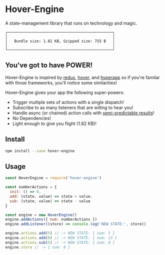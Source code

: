 # Hover-Engine

A state-management library that runs on technology and magic.

```
┌───────────────────────────────────────────────┐
│                                               │
│   Bundle size: 1.82 KB, Gzipped size: 755 B   │
│                                               │
└───────────────────────────────────────────────┘
```

## You've got to have POWER!
Hover-Engine is inspired by
[redux](https://github.com/reactjs/redux),
[hover](https://github.com/jesseskinner/hover),
and [hyperapp](https://github.com/hyperapp/hyperapp)
so if you're familar with those frameworks, you'll notice some similarities!

Hover-Engine gives your app the following super-powers:
* Trigger multiple sets of actions with a single dispatch!
* Subscribe to as many listeners that are willing to hear you!
* Handle async (or chained) action calls with [semi-predictable results](https://en.wikipedia.org/wiki/Magic_\(illusion\))!
* No Dependencies!
* Light enough to give you flight (1.82 KB)!

## Install
```bash
npm install --save hover-engine
```

## Usage
```javascript
const HoverEngine = require('hover-engine')

const numberActions = {
  init: () => 0,
  add: (state, value) => state + value,
  sub: (state, value) => state - value
}

const engine = new HoverEngine()
engine.addActions({ num: numberActions })
engine.addListener((store) => console.log('NEW STATE:', store))

engine.actions.add(5) // -> NEW STATE: { num: 5 }
engine.actions.add(8) // -> NEW STATE: { num: 13 }
engine.actions.sub(5) // -> NEW STATE: { num: 8 }
engine.store // -> { num: 8 }
```
